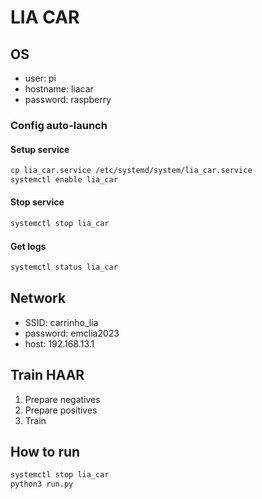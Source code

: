 # LIA CAR
## OS
* user: pi
* hostname: liacar
* password: raspberry

### Config auto-launch
#### Setup service
```sh
cp lia_car.service /etc/systemd/system/lia_car.service
systemctl enable lia_car
```
#### Stop service
```sh
systemctl stop lia_car
```

#### Get logs
```sh
systemctl status lia_car
```

## Network
* SSID: carrinho_lia
* password: emclia2023
* host: 192.168.13.1

## Train HAAR
1. Prepare negatives
2. Prepare positives
3. Train

## How to run
```sh
systemctl stop lia_car
python3 run.py
```

